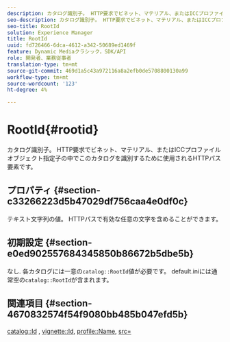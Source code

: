 ```yaml
---
description: カタログ識別子。 HTTP要求でビネット、マテリアル、またはICCプロファイルオブジェクト指定子の中でこのカタログを識別するために使用されるHTTPパス要素です。
seo-description: カタログ識別子。 HTTP要求でビネット、マテリアル、またはICCプロファイルオブジェクト指定子の中でこのカタログを識別するために使用されるHTTPパス要素です。
seo-title: RootId
solution: Experience Manager
title: RootId
uuid: fd726466-6dca-4612-a342-50689ed1469f
feature: Dynamic Mediaクラシック，SDK/API
role: 開発者、業務従事者
translation-type: tm+mt
source-git-commit: 469d1a5c43a972116a8a2efb0de5708800130a99
workflow-type: tm+mt
source-wordcount: '123'
ht-degree: 4%

---
```



# RootId{#rootid}

カタログ識別子。 HTTP要求でビネット、マテリアル、またはICCプロファイルオブジェクト指定子の中でこのカタログを識別するために使用されるHTTPパス要素です。

## プロパティ {#section-c33266223d5b47029df756caa4e0df0c}

テキスト文字列の値。 HTTPパスで有効な任意の文字を含めることができます。

## 初期設定 {#section-e0ed902557684345850b86672b5dbe5b}

なし. 各カタログには一意の`catalog::RootId`値が必要です。 default.iniには通常空の`catalog::RootId`が含まれます。

## 関連項目 {#section-4670832574f54f9080bb485b047efd5b}

[catalog::Id](../../../../../ir-api/material-cat/image-rendering-api-ref/c-ir-material-catalog/c-ir-material-data-reference/r-ir-id.md#reference-cba2a53a952e403fb57a4e8569f9cf85) ,  [vignette::Id](../../../../../ir-api/material-cat/image-rendering-api-ref/c-ir-material-catalog/c-ir-vignette-map-reference/r-ir-id-vignette.md#reference-2a7ba758924b4757b3234942304db7fd),  [profile::Name](../../../../../ir-api/material-cat/image-rendering-api-ref/c-ir-material-catalog/c-ir-macro-definition-reference/r-ir-name.md#reference-63b663d2052545ffab030a23e7060b1e),  [src=](../../../../../ir-api/http-protocol/image-rendering-api-ref/c-ir-http-protocol-ref/c-ir-http-protocol-command-reference/r-ir-src.md#reference-62c98abad22149d68d405ed6aaff8272)
